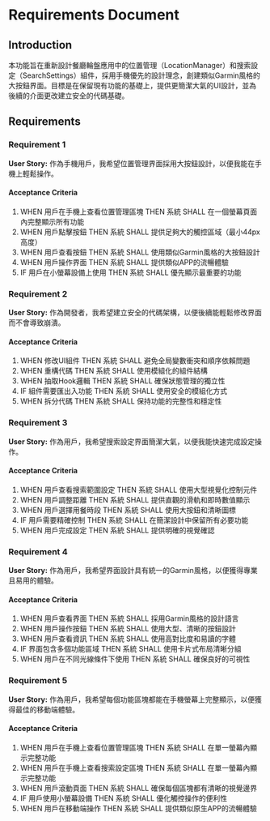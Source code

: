 # Requirements Document

## Introduction

本功能旨在重新設計餐廳輪盤應用中的位置管理（LocationManager）和搜索設定（SearchSettings）組件，採用手機優先的設計理念，創建類似Garmin風格的大按鈕界面。目標是在保留現有功能的基礎上，提供更簡潔大氣的UI設計，並為後續的介面更改建立安全的代碼基礎。

## Requirements

### Requirement 1

**User Story:** 作為手機用戶，我希望位置管理界面採用大按鈕設計，以便我能在手機上輕鬆操作。

#### Acceptance Criteria

1. WHEN 用戶在手機上查看位置管理區塊 THEN 系統 SHALL 在一個螢幕頁面內完整顯示所有功能
2. WHEN 用戶點擊按鈕 THEN 系統 SHALL 提供足夠大的觸控區域（最小44px高度）
3. WHEN 用戶查看按鈕 THEN 系統 SHALL 使用類似Garmin風格的大按鈕設計
4. WHEN 用戶操作界面 THEN 系統 SHALL 提供類似APP的流暢體驗
5. IF 用戶在小螢幕設備上使用 THEN 系統 SHALL 優先顯示最重要的功能

### Requirement 2

**User Story:** 作為開發者，我希望建立安全的代碼架構，以便後續能輕鬆修改界面而不會導致崩潰。

#### Acceptance Criteria

1. WHEN 修改UI組件 THEN 系統 SHALL 避免全局變數衝突和順序依賴問題
2. WHEN 重構代碼 THEN 系統 SHALL 使用模組化的組件結構
3. WHEN 抽取Hook邏輯 THEN 系統 SHALL 確保狀態管理的獨立性
4. IF 組件需要匯出入功能 THEN 系統 SHALL 使用安全的模組化方式
5. WHEN 拆分代碼 THEN 系統 SHALL 保持功能的完整性和穩定性

### Requirement 3

**User Story:** 作為用戶，我希望搜索設定界面簡潔大氣，以便我能快速完成設定操作。

#### Acceptance Criteria

1. WHEN 用戶查看搜索範圍設定 THEN 系統 SHALL 使用大型視覺化控制元件
2. WHEN 用戶調整距離 THEN 系統 SHALL 提供直觀的滑軌和即時數值顯示
3. WHEN 用戶選擇用餐時段 THEN 系統 SHALL 使用大按鈕和清晰圖標
4. IF 用戶需要精確控制 THEN 系統 SHALL 在簡潔設計中保留所有必要功能
5. WHEN 用戶完成設定 THEN 系統 SHALL 提供明確的視覺確認

### Requirement 4

**User Story:** 作為用戶，我希望界面設計具有統一的Garmin風格，以便獲得專業且易用的體驗。

#### Acceptance Criteria

1. WHEN 用戶查看界面 THEN 系統 SHALL 採用Garmin風格的設計語言
2. WHEN 用戶操作按鈕 THEN 系統 SHALL 使用大型、清晰的按鈕設計
3. WHEN 用戶查看資訊 THEN 系統 SHALL 使用高對比度和易讀的字體
4. IF 界面包含多個功能區域 THEN 系統 SHALL 使用卡片式布局清晰分組
5. WHEN 用戶在不同光線條件下使用 THEN 系統 SHALL 確保良好的可視性

### Requirement 5

**User Story:** 作為用戶，我希望每個功能區塊都能在手機螢幕上完整顯示，以便獲得最佳的移動端體驗。

#### Acceptance Criteria

1. WHEN 用戶在手機上查看位置管理區塊 THEN 系統 SHALL 在單一螢幕內顯示完整功能
2. WHEN 用戶在手機上查看搜索設定區塊 THEN 系統 SHALL 在單一螢幕內顯示完整功能
3. WHEN 用戶滾動頁面 THEN 系統 SHALL 確保每個區塊都有清晰的視覺邊界
4. IF 用戶使用小螢幕設備 THEN 系統 SHALL 優化觸控操作的便利性
5. WHEN 用戶在移動端操作 THEN 系統 SHALL 提供類似原生APP的流暢體驗